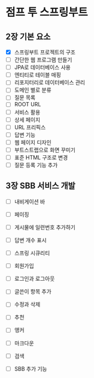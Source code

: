 # 점프 투 스프링부트

## 2장 기본 요소
- [x] 스프링부트 프로젝트의 구조
- [ ] 간단한 웹 프로그램 만들기
- [ ] JPA로 데이터베이스 사용
- [ ] 엔티티로 테이블 매핑
- [ ] 리포지터리로 데이터베이스 관리
- [ ] 도메인 별로 분류
- [ ] 질문 목록
- [ ] ROOT URL
- [ ] 서비스 활용
- [ ] 상세 페이지
- [ ] URL 프리픽스
- [ ] 답변 기능
- [ ] 웹 페이지 디자인
- [ ] 부트스트랩으로 화면 꾸미기
- [ ] 표준 HTML 구조로 변경
- [ ] 질문 등록 기능 추가

## 3장 SBB 서비스 개발
- [ ] 내비게이션 바
- [ ] 페이징
- [ ] 게시물에 일련번호 추가하기
- [ ] 답변 개수 표시
- [ ] 스프링 시큐리티
- [ ] 회원가입
- [ ] 로그인과 로그아웃
- [ ] 글쓴이 항목 추가
- [ ] 수정과 삭제
- [ ] 추천
- [ ] 앵커
- [ ] 마크다운
- [ ] 검색
- [ ] SBB 추가 기능

